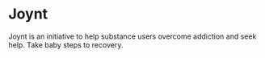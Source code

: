 # Joynt
Joynt is an initiative to help substance users overcome addiction and seek help. Take baby steps to recovery.
